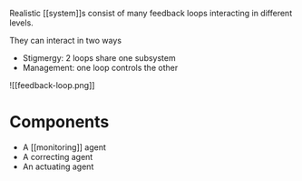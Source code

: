 Realistic [[system]]s consist of many feedback loops interacting in different levels.

They can interact in two ways

- Stigmergy: 2 loops share one subsystem
- Management: one loop controls the other

![[feedback-loop.png]]

# Components

- A [[monitoring]] agent
- A correcting agent
- An actuating agent